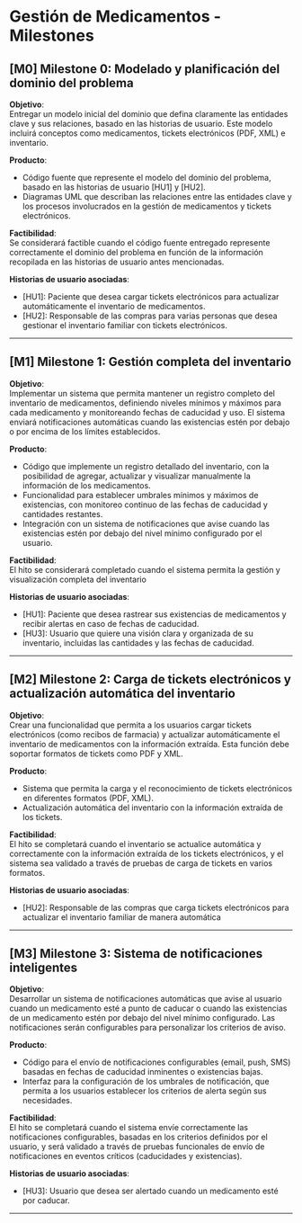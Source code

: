 # Gestión de Medicamentos - Milestones

## **[M0] Milestone 0: Modelado y planificación del dominio del problema**
**Objetivo**:  
Entregar un modelo inicial del dominio que defina claramente las entidades clave y sus relaciones, basado en las historias de usuario. Este modelo incluirá conceptos como medicamentos, tickets electrónicos (PDF, XML) e inventario.

**Producto**:
- Código fuente que represente el modelo del dominio del problema, basado en las historias de usuario [HU1] y [HU2].
- Diagramas UML que describan las relaciones entre las entidades clave y los procesos involucrados en la gestión de medicamentos y tickets electrónicos.
  
**Factibilidad**:  
Se considerará factible cuando el código fuente entregado represente correctamente el dominio del problema en función de la información recopilada en las historias de usuario antes mencionadas.

**Historias de usuario asociadas**:  
- [HU1]: Paciente que desea cargar tickets electrónicos para actualizar automáticamente el inventario de medicamentos.
- [HU2]: Responsable de las compras para varias personas que desea gestionar el inventario familiar con tickets electrónicos.
 
---

## **[M1] Milestone 1: Gestión completa del inventario**
**Objetivo**:  
Implementar un sistema que permita mantener un registro completo del inventario de medicamentos, definiendo niveles mínimos y máximos para cada medicamento y monitoreando fechas de caducidad y uso. El sistema enviará notificaciones automáticas cuando las existencias estén por debajo o por encima de los límites establecidos.

**Producto**:  
- Código que implemente un registro detallado del inventario, con la posibilidad de agregar, actualizar y visualizar manualmente la información de los medicamentos.
- Funcionalidad para establecer umbrales mínimos y máximos de existencias, con monitoreo continuo de las fechas de caducidad y cantidades restantes.
- Integración con un sistema de notificaciones que avise cuando las existencias estén por debajo del nivel mínimo configurado por el usuario.

**Factibilidad**:  
El hito se considerará completado cuando el sistema permita la gestión y visualización completa del inventario

**Historias de usuario asociadas**:  
- [HU1]: Paciente que desea rastrear sus existencias de medicamentos y recibir alertas en caso de fechas de caducidad.
- [HU3]: Usuario que quiere una visión clara y organizada de su inventario, incluidas las cantidades y las fechas de caducidad.

---

## **[M2] Milestone 2: Carga de tickets electrónicos y actualización automática del inventario**
**Objetivo**:  
Crear una funcionalidad que permita a los usuarios cargar tickets electrónicos (como recibos de farmacia) y actualizar automáticamente el inventario de medicamentos con la información extraída. Esta función debe soportar formatos de tickets como PDF y XML.

**Producto**:  
- Sistema que permita la carga y el reconocimiento de tickets electrónicos en diferentes formatos (PDF, XML).
- Actualización automática del inventario con la información extraída de los tickets.

**Factibilidad**:  
El hito se completará cuando el inventario se actualice automática y correctamente con la información extraída de los tickets electrónicos, y el sistema sea validado a través de pruebas de carga de tickets en varios formatos.

**Historias de usuario asociadas**:  
- [HU2]: Responsable de las compras que carga tickets electrónicos para actualizar el inventario familiar de manera automática

---

## **[M3] Milestone 3: Sistema de notificaciones inteligentes**
**Objetivo**:  
Desarrollar un sistema de notificaciones automáticas que avise al usuario cuando un medicamento esté a punto de caducar o cuando las existencias de un medicamento estén por debajo del nivel mínimo configurado. Las notificaciones serán configurables para personalizar los criterios de aviso.

**Producto**:  
- Código para el envío de notificaciones configurables (email, push, SMS) basadas en fechas de caducidad inminentes o existencias bajas.
- Interfaz para la configuración de los umbrales de notificación, que permita a los usuarios establecer los criterios de alerta según sus necesidades.
  
**Factibilidad**:  
El hito se completará cuando el sistema envíe correctamente las notificaciones configurables, basadas en los criterios definidos por el usuario, y será validado a través de pruebas funcionales de envío de notificaciones en eventos críticos (caducidades y existencias).

**Historias de usuario asociadas**:  
- [HU3]: Usuario que desea ser alertado cuando un medicamento esté por caducar.
---
